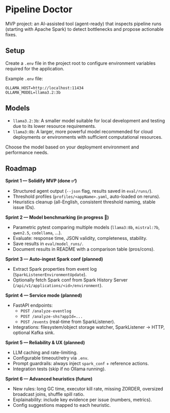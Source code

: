 # Pipeline Doctor

MVP project: an AI-assisted tool (agent-ready) that inspects pipeline runs
(starting with Apache Spark) to detect bottlenecks and propose actionable fixes.

## Setup

Create a `.env` file in the project root to configure environment variables required for the application.

Example `.env` file:
```
OLLAMA_HOST=http://localhost:11434
OLLAMA_MODEL=llama3.2:3b
```

## Models

- `llama3.2:3b`: A smaller model suitable for local development and testing due to its lower resource requirements.
- `llama3:8b`: A larger, more powerful model recommended for cloud deployments or environments with sufficient computational resources.

Choose the model based on your deployment environment and performance needs.

## Roadmap

**Sprint 1 — Solidify MVP (done ✅)**  
- Structured agent output (`--json` flag, results saved in `eval/runs/`).  
- Threshold profiles (`profiles/<appName>.yaml`, auto-loaded on reruns).  
- Heuristics cleanup (all-English, consistent threshold naming, stable issue IDs).  

**Sprint 2 — Model benchmarking (in progress 🚀)**  
- Parametric pytest comparing multiple models (`llama3:8b`, `mistral:7b`, `qwen2.5`, `codellama`, …).  
- Evaluate: response time, JSON validity, completeness, stability.  
- Save results in `eval/model_runs/`.  
- Document results in README with a comparison table (pros/cons).  

**Sprint 3 — Auto-ingest Spark conf (planned)**  
- Extract Spark properties from event log (`SparkListenerEnvironmentUpdate`).  
- Optionally fetch Spark conf from Spark History Server (`/api/v1/applications/<id>/environment`).  

**Sprint 4 — Service mode (planned)**  
- FastAPI endpoints:  
  - `POST /analyze-eventlog`  
  - `POST /analyze-shs?appId=...`  
  - `POST /events` (real-time from SparkListener).  
- Integrations: filesystem/object storage watcher, SparkListener → HTTP, optional Kafka sink.  

**Sprint 5 — Reliability & UX (planned)**  
- LLM caching and rate-limiting.  
- Configurable timeout/retry via `.env`.  
- Prompt guardrails: always inject `spark_conf` + reference actions.  
- Integration tests (skip if no Ollama running).  

**Sprint 6 — Advanced heuristics (future)**  
- New rules: long GC time, executor kill rate, missing ZORDER, oversized broadcast joins, shuffle spill ratio.  
- Explainability: include key evidence per issue (numbers, metrics).  
- Config suggestions mapped to each heuristic.  
